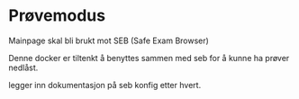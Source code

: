 # Prøvemodus  
Mainpage skal bli brukt mot SEB (Safe Exam Browser)

Denne docker er tiltenkt å benyttes sammen med seb for å kunne ha prøver nedlåst. 

legger inn dokumentasjon på seb konfig etter hvert. 
